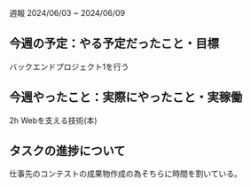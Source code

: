 週報 2024/06/03 ~ 2024/06/09
## 今週の予定：やる予定だったこと・目標

バックエンドプロジェクト1を行う

## 今週やったこと：実際にやったこと・実稼働

2h Webを支える技術(本)

## タスクの進捗について

仕事先のコンテストの成果物作成の為そちらに時間を割いている。
